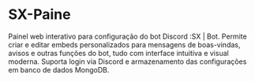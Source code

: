 # SX-Paine
Painel web interativo para configuração do bot Discord :SX | Bot. Permite criar e editar embeds personalizados para mensagens de boas-vindas, avisos e outras funções do bot, tudo com interface intuitiva e visual moderna. Suporta login via Discord e armazenamento das configurações em banco de dados MongoDB.
